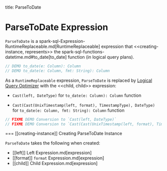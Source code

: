 title: ParseToDate

# ParseToDate Expression

`ParseToDate` is a spark-sql-Expression-RuntimeReplaceable.md[RuntimeReplaceable] expression that <<creating-instance, represents>> the spark-sql-functions-datetime.md#to_date[to_date] function (in logical query plans).

```scala
// DEMO to_date(e: Column): Column
// DEMO to_date(e: Column, fmt: String): Column
```

As a `RuntimeReplaceable` expression, `ParseToDate` is replaced by [Logical Query Optimizer](../catalyst/Optimizer.md#ReplaceExpressions) with the <<child, child>> expression:

* `Cast(left, DateType)` for `to_date(e: Column): Column` function

* `Cast(Cast(UnixTimestamp(left, format), TimestampType), DateType)` for `to_date(e: Column, fmt: String): Column` function

```scala
// FIXME DEMO Conversion to `Cast(left, DateType)`
// FIXME DEMO Conversion to `Cast(Cast(UnixTimestamp(left, format), TimestampType), DateType)`
```

=== [[creating-instance]] Creating ParseToDate Instance

`ParseToDate` takes the following when created:

* [[left]] Left Expression.md[expression]
* [[format]] `format` Expression.md[expression]
* [[child]] Child Expression.md[expression]

